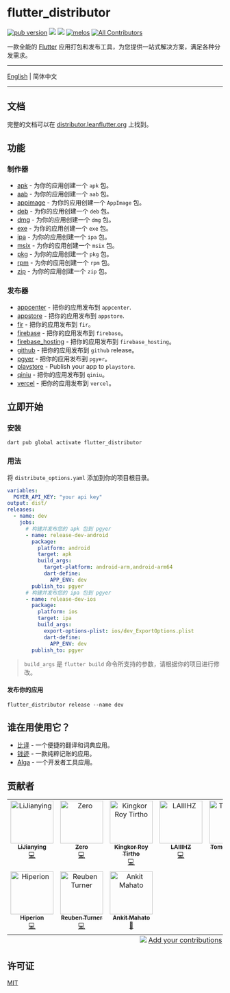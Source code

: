 # flutter_distributor

[![pub version][pub-image]][pub-url] [![][discord-image]][discord-url] ![][visits-count-image] [![melos](https://img.shields.io/badge/maintained%20with-melos-f700ff.svg?style=flat-square)](https://github.com/invertase/melos) [![All Contributors][all-contributors-image]](#contributors)

[pub-image]: https://img.shields.io/pub/v/flutter_distributor.svg?style=flat-square
[pub-url]: https://pub.dev/packages/flutter_distributor
[discord-image]: https://img.shields.io/discord/884679008049037342.svg?style=flat-square
[discord-url]: https://discord.gg/zPa6EZ2jqb
[visits-count-image]: https://img.shields.io/badge/dynamic/json?label=Visits%20Count&query=value&url=https://api.countapi.xyz/hit/leanflutter.flutter_distributor/visits
[all-contributors-image]: https://img.shields.io/github/all-contributors/leanflutter/flutter_distributor?color=ee8449&style=flat-square

一款全能的 [Flutter](https://flutter.dev) 应用打包和发布工具，为您提供一站式解决方案，满足各种分发需求。

---

[English](./README.md) | 简体中文

---

## 文档

完整的文档可以在 [distributor.leanflutter.org](https://distributor.leanflutter.dev/zh-hans) 上找到。

## 功能

### 制作器

- [apk](./packages/flutter_app_packager/lib/src/makers/apk/) - 为你的应用创建一个 `apk` 包。
- [aab](./packages/flutter_app_packager/lib/src/makers/aab/) - 为你的应用创建一个 `aab` 包。
- [appimage](./packages/flutter_app_packager/lib/src/makers/appimage/) - 为你的应用创建一个 `AppImage` 包。
- [deb](./packages/flutter_app_packager/lib/src/makers/deb/) - 为你的应用创建一个 `deb` 包。
- [dmg](./packages/flutter_app_packager/lib/src/makers/dmg/) - 为你的应用创建一个 `dmg` 包。
- [exe](./packages/flutter_app_packager/lib/src/makers/exe/) - 为你的应用创建一个 `exe` 包。
- [ipa](./packages/flutter_app_packager/lib/src/makers/ipa/) - 为你的应用创建一个 `ipa` 包。
- [msix](./packages/flutter_app_packager/lib/src/makers/msix/) - 为你的应用创建一个 `msix` 包。
- [pkg](./packages/flutter_app_packager/lib/src/makers/pkg/) - 为你的应用创建一个 `pkg` 包。
- [rpm](./packages/flutter_app_packager/lib/src/makers/rpm/) - 为你的应用创建一个 `rpm` 包。
- [zip](./packages/flutter_app_packager/lib/src/makers/zip/) - 为你的应用创建一个 `zip` 包。

### 发布器

- [appcenter](./packages/flutter_app_publisher/lib/src/publishers/appcenter/) - 把你的应用发布到 `appcenter`.
- [appstore](./packages/flutter_app_publisher/lib/src/publishers/appstore/) - 把你的应用发布到 `appstore`.
- [fir](./packages/flutter_app_publisher/lib/src/publishers/fir/) - 把你的应用发布到 `fir`。
- [firebase](./packages/flutter_app_publisher/lib/src/publishers/firebase/) - 把你的应用发布到 `firebase`。
- [firebase_hosting](./packages/flutter_app_publisher/lib/src/publishers/firebase_hosting/) - 把你的应用发布到 `firebase_hosting`。
- [github](./packages/flutter_app_publisher/lib/src/publishers/github/) - 把你的应用发布到 `github` release。
- [pgyer](./packages/flutter_app_publisher/lib/src/publishers/pgyer/) - 把你的应用发布到 `pgyer`。
- [playstore](./packages/flutter_app_publisher/lib/src/publishers/playstore/) - Publish your app to `playstore`.
- [qiniu](./packages/flutter_app_publisher/lib/src/publishers/qiniu/) - 把你的应用发布到 `qiniu`。
- [vercel](./packages/flutter_app_publisher/lib/src/publishers/vercel/) - 把你的应用发布到 `vercel`。

## 立即开始

### 安装

```
dart pub global activate flutter_distributor
```

### 用法

将 `distribute_options.yaml` 添加到你的项目根目录。

```yaml
variables:
  PGYER_API_KEY: "your api key"
output: dist/
releases:
  - name: dev
    jobs:
      # 构建并发布您的 apk 包到 pgyer
      - name: release-dev-android
        package:
          platform: android
          target: apk
          build_args:
            target-platform: android-arm,android-arm64
            dart-define:
              APP_ENV: dev
        publish_to: pgyer
      # 构建并发布您的 ipa 包到 pgyer
      - name: release-dev-ios
        package:
          platform: ios
          target: ipa
          build_args:
            export-options-plist: ios/dev_ExportOptions.plist
            dart-define:
              APP_ENV: dev
        publish_to: pgyer
```

> `build_args` 是 `flutter build` 命令所支持的参数，请根据你的项目进行修改。

#### 发布你的应用

```
flutter_distributor release --name dev
```

## 谁在用使用它？

- [比译](https://biyidev.com/) - 一个便捷的翻译和词典应用。
- [钱迹](https://qianjiapp.com/) - 一款纯粹记账的应用。
- [Alga](https://github.com/laiiihz/alga/) - 一个开发者工具应用。

## 贡献者

<!-- ALL-CONTRIBUTORS-LIST:START - Do not remove or modify this section -->
<!-- prettier-ignore-start -->
<!-- markdownlint-disable -->
<table>
  <tbody>
    <tr>
      <td align="center" valign="top" width="14.28%"><a href="https://github.com/lijy91"><img src="https://avatars.githubusercontent.com/u/3889523?v=4?s=100" width="100px;" alt="LiJianying"/><br /><sub><b>LiJianying</b></sub></a><br /><a href="https://github.com/leanflutter/flutter_distributor/commits?author=lijy91" title="Code">💻</a></td>
      <td align="center" valign="top" width="14.28%"><a href="https://juejin.cn/user/764915820276439"><img src="https://avatars.githubusercontent.com/u/8764899?v=4?s=100" width="100px;" alt="Zero"/><br /><sub><b>Zero</b></sub></a><br /><a href="https://github.com/leanflutter/flutter_distributor/commits?author=yy1300326388" title="Code">💻</a></td>
      <td align="center" valign="top" width="14.28%"><a href="https://github.com/KRTirtho"><img src="https://avatars.githubusercontent.com/u/61944859?v=4?s=100" width="100px;" alt="Kingkor Roy Tirtho"/><br /><sub><b>Kingkor Roy Tirtho</b></sub></a><br /><a href="https://github.com/leanflutter/flutter_distributor/commits?author=KRTirtho" title="Code">💻</a></td>
      <td align="center" valign="top" width="14.28%"><a href="https://github.com/laiiihz"><img src="https://avatars.githubusercontent.com/u/35956195?v=4?s=100" width="100px;" alt="LAIIIHZ"/><br /><sub><b>LAIIIHZ</b></sub></a><br /><a href="https://github.com/leanflutter/flutter_distributor/commits?author=laiiihz" title="Code">💻</a></td>
      <td align="center" valign="top" width="14.28%"><a href="https://github.com/ueki-tomohiro"><img src="https://avatars.githubusercontent.com/u/27331430?v=4?s=100" width="100px;" alt="Tomohiro Ueki"/><br /><sub><b>Tomohiro Ueki</b></sub></a><br /><a href="https://github.com/leanflutter/flutter_distributor/commits?author=ueki-tomohiro" title="Code">💻</a></td>
      <td align="center" valign="top" width="14.28%"><a href="https://cybrox.eu/"><img src="https://avatars.githubusercontent.com/u/2383736?v=4?s=100" width="100px;" alt="Sven Gehring"/><br /><sub><b>Sven Gehring</b></sub></a><br /><a href="https://github.com/leanflutter/flutter_distributor/commits?author=cybrox" title="Code">💻</a></td>
      <td align="center" valign="top" width="14.28%"><a href="https://github.com/GargantuaX"><img src="https://avatars.githubusercontent.com/u/14013111?v=4?s=100" width="100px;" alt="GargantuaX"/><br /><sub><b>GargantuaX</b></sub></a><br /><a href="https://github.com/leanflutter/flutter_distributor/commits?author=GargantuaX" title="Code">💻</a></td>
    </tr>
    <tr>
      <td align="center" valign="top" width="14.28%"><a href="https://github.com/hiperioncn"><img src="https://avatars.githubusercontent.com/u/6045710?v=4?s=100" width="100px;" alt="Hiperion"/><br /><sub><b>Hiperion</b></sub></a><br /><a href="https://github.com/leanflutter/flutter_distributor/commits?author=hiperioncn" title="Code">💻</a></td>
      <td align="center" valign="top" width="14.28%"><a href="https://github.com/GroovinChip"><img src="https://avatars.githubusercontent.com/u/4250470?v=4?s=100" width="100px;" alt="Reuben Turner"/><br /><sub><b>Reuben Turner</b></sub></a><br /><a href="https://github.com/leanflutter/flutter_distributor/commits?author=GroovinChip" title="Code">💻</a></td>
      <td align="center" valign="top" width="14.28%"><a href="http://animator.github.io"><img src="https://avatars.githubusercontent.com/u/615622?v=4?s=100" width="100px;" alt="Ankit Mahato"/><br /><sub><b>Ankit Mahato</b></sub></a><br /><a href="https://github.com/leanflutter/flutter_distributor/commits?author=animator" title="Documentation">📖</a></td>
    </tr>
  </tbody>
  <tfoot>
    <tr>
      <td align="center" size="13px" colspan="7">
        <img src="https://raw.githubusercontent.com/all-contributors/all-contributors-cli/1b8533af435da9854653492b1327a23a4dbd0a10/assets/logo-small.svg">
          <a href="https://all-contributors.js.org/docs/en/bot/usage">Add your contributions</a>
        </img>
      </td>
    </tr>
  </tfoot>
</table>

<!-- markdownlint-restore -->
<!-- prettier-ignore-end -->

<!-- ALL-CONTRIBUTORS-LIST:END -->

## 许可证

[MIT](./LICENSE)
